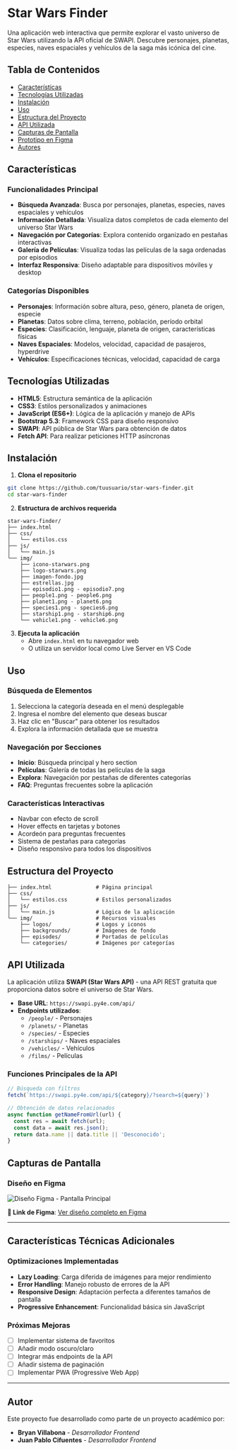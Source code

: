 # Star Wars Finder

Una aplicación web interactiva que permite explorar el vasto universo de Star Wars utilizando la API oficial de SWAPI. Descubre personajes, planetas, especies, naves espaciales y vehículos de la saga más icónica del cine.

## Tabla de Contenidos

- [Características](#-características)
- [Tecnologías Utilizadas](#-tecnologías-utilizadas)
- [Instalación](#-instalación)
- [Uso](#-uso)
- [Estructura del Proyecto](#-estructura-del-proyecto)
- [API Utilizada](#-api-utilizada)
- [Capturas de Pantalla](#-capturas-de-pantalla)
- [Prototipo en Figma](#-prototipo-en-figma)
- [Autores](#autor)

## Características

### Funcionalidades Principal
- **Búsqueda Avanzada**: Busca por personajes, planetas, especies, naves espaciales y vehículos
- **Información Detallada**: Visualiza datos completos de cada elemento del universo Star Wars
- **Navegación por Categorías**: Explora contenido organizado en pestañas interactivas
- **Galería de Películas**: Visualiza todas las películas de la saga ordenadas por episodios
- **Interfaz Responsiva**: Diseño adaptable para dispositivos móviles y desktop

### Categorías Disponibles
- **Personajes**: Información sobre altura, peso, género, planeta de origen, especie
- **Planetas**: Datos sobre clima, terreno, población, período orbital
- **Especies**: Clasificación, lenguaje, planeta de origen, características físicas
- **Naves Espaciales**: Modelos, velocidad, capacidad de pasajeros, hyperdrive
- **Vehículos**: Especificaciones técnicas, velocidad, capacidad de carga

## Tecnologías Utilizadas

- **HTML5**: Estructura semántica de la aplicación
- **CSS3**: Estilos personalizados y animaciones
- **JavaScript (ES6+)**: Lógica de la aplicación y manejo de APIs
- **Bootstrap 5.3**: Framework CSS para diseño responsivo
- **SWAPI**: API pública de Star Wars para obtención de datos
- **Fetch API**: Para realizar peticiones HTTP asíncronas

## Instalación

1. **Clona el repositorio**
```bash
git clone https://github.com/tuusuario/star-wars-finder.git
cd star-wars-finder
```

2. **Estructura de archivos requerida**
```
star-wars-finder/
├── index.html
├── css/
│   └── estilos.css
├── js/
│   └── main.js
└── img/
    ├── icono-starwars.png
    ├── logo-starwars.png
    ├── imagen-fondo.jpg
    ├── estrellas.jpg
    ├── episodio1.png - episodio7.png
    ├── people1.png - people6.png
    ├── planet1.png - planet6.png
    ├── species1.png - species6.png
    ├── starship1.png - starship6.png
    └── vehicle1.png - vehicle6.png
```

3. **Ejecuta la aplicación**
   - Abre `index.html` en tu navegador web
   - O utiliza un servidor local como Live Server en VS Code

## Uso

### Búsqueda de Elementos
1. Selecciona la categoría deseada en el menú desplegable
2. Ingresa el nombre del elemento que deseas buscar
3. Haz clic en "Buscar" para obtener los resultados
4. Explora la información detallada que se muestra

### Navegación por Secciones
- **Inicio**: Búsqueda principal y hero section
- **Películas**: Galería de todas las películas de la saga
- **Explora**: Navegación por pestañas de diferentes categorías
- **FAQ**: Preguntas frecuentes sobre la aplicación

### Características Interactivas
- Navbar con efecto de scroll
- Hover effects en tarjetas y botones
- Acordeón para preguntas frecuentes
- Sistema de pestañas para categorías
- Diseño responsivo para todos los dispositivos

## Estructura del Proyecto

```
├── index.html              # Página principal
├── css/
│   └── estilos.css         # Estilos personalizados
├── js/
│   └── main.js             # Lógica de la aplicación
└── img/                    # Recursos visuales
    ├── logos/              # Logos y iconos
    ├── backgrounds/        # Imágenes de fondo
    ├── episodes/           # Portadas de películas
    └── categories/         # Imágenes por categorías
```

## API Utilizada

La aplicación utiliza **SWAPI (Star Wars API)** - una API REST gratuita que proporciona datos sobre el universo de Star Wars.

- **Base URL**: `https://swapi.py4e.com/api/`
- **Endpoints utilizados**:
  - `/people/` - Personajes
  - `/planets/` - Planetas
  - `/species/` - Especies
  - `/starships/` - Naves espaciales
  - `/vehicles/` - Vehículos
  - `/films/` - Películas

### Funciones Principales de la API

```javascript
// Búsqueda con filtros
fetch(`https://swapi.py4e.com/api/${category}/?search=${query}`)

// Obtención de datos relacionados
async function getNameFromUrl(url) {
  const res = await fetch(url);
  const data = await res.json();
  return data.name || data.title || 'Desconocido';
}
```

## Capturas de Pantalla

### Diseño en Figma
![Diseño Figma - Pantalla Principal](./img/pag-star-wars.png)

**🔗 Link de Figma**: [Ver diseño completo en Figma](https://www.figma.com/proto/0MxSGhg3AAXQq9X36r6SuX/maquetacion-star-wars?node-id=0-1&t=idciZ2pL8gxZgEri-1)

---

## Características Técnicas Adicionales

### Optimizaciones Implementadas
- **Lazy Loading**: Carga diferida de imágenes para mejor rendimiento
- **Error Handling**: Manejo robusto de errores de la API
- **Responsive Design**: Adaptación perfecta a diferentes tamaños de pantalla
- **Progressive Enhancement**: Funcionalidad básica sin JavaScript

### Próximas Mejoras
- [ ] Implementar sistema de favoritos
- [ ] Añadir modo oscuro/claro
- [ ] Integrar más endpoints de la API
- [ ] Añadir sistema de paginación
- [ ] Implementar PWA (Progressive Web App)

---

## Autor

Este proyecto fue desarrollado como parte de un proyecto académico por:

- **Bryan Villabona** - *Desarrollador Frontend*
- **Juan Pablo Cifuentes** - *Desarrollador Frontend*